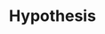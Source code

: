 ---
blog: https://web.hypothes.is/blog
facebook: https://facebook.com/myhypothesis
git: https://github.com/hypothesis
linkedin: https://linkedin.com/company/hypothes.is
logohandle: hypothesis
sort: hypothesis
title: Hypothesis
twitter: https://x.com/hypothes_is
website: https://web.hypothes.is/
youtube: https://youtube.com/c/hypothesis
---